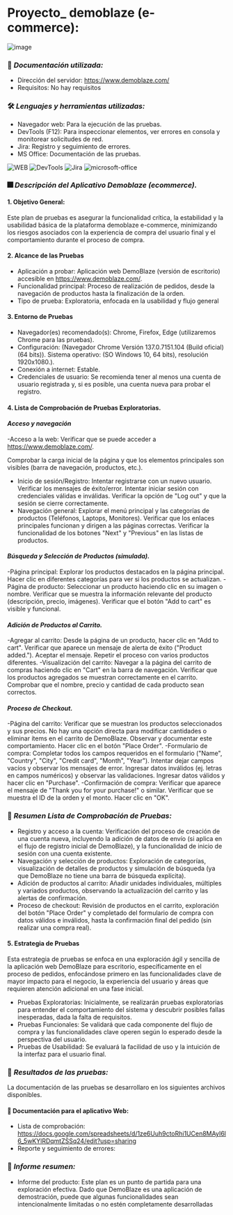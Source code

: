 # Proyecto_ demoblaze (e-commerce):
![image](https://github.com/user-attachments/assets/5e3573e6-5b3b-4ec8-8fbd-c99dc7c5f95c)

### :page_facing_up: *Documentación utilizada:* 
- Dirección del servidor: https://www.demoblaze.com/
- Requisitos: No hay requisitos
  
### 🛠️ *Lenguajes y herramientas utilizadas:*
<div id="header" align="left">

- Navegador web: Para la ejecución de las pruebas.
- DevTools (F12): Para inspeccionar elementos, ver errores en consola y monitorear solicitudes de red.
- Jira: Registro y seguimiento de errores.
- MS Office: Documentación de las pruebas.

</a>
<img decoding="async" src="https://img.shields.io/badge/WEB-black?style=for-the-badge&logo=Web&logoColor=white" alt="WEB"/>
<img decoding="async" src="https://img.shields.io/badge/DevTools-D80B01?style=for-the-badge&logo=DevTools&logoColor=white" alt="DevTools"/>
<img decoding="async" src="https://img.shields.io/badge/Jira-0052CC?style=for-the-badge&logo=Jira&logoColor=white" alt="Jira"/>
<img decoding="async" src="https://img.shields.io/badge/Microsoft_Office-D86B01?style=for-the-badge&logo=microsoft-office&logoColor=white" alt="microsoft-office"/>
</a>

### :fireworks: *Descripción del Aplicativo Demoblaze (ecommerce).*
#### 1. Objetivo General:
Este plan de pruebas es asegurar la funcionalidad crítica, la estabilidad y la usabilidad básica de la plataforma demoblaze e-commerce, minimizando los riesgos asociados con la experiencia de compra del usuario final y el comportamiento durante el proceso de compra.

#### 2. Alcance de las Pruebas
- Aplicación a probar: Aplicación web DemoBlaze (versión de escritorio) accesible en https://www.demoblaze.com/.
- Funcionalidad principal: Proceso de realización de pedidos, desde la navegación de productos hasta la finalización de la orden.
- Tipo de prueba: Exploratoria, enfocada en la usabilidad y flujo general

#### 3. Entorno de Pruebas
- Navegador(es) recomendado(s): Chrome, Firefox, Edge (utilizaremos Chrome para las pruebas).
- Configuración: (Navegador Chrome Versión 137.0.7151.104 (Build oficial) (64 bits)). Sistema operativo: (SO Windows 10, 64 bits), resolución 1920x1080.).
- Conexión a internet: Estable.
- Credenciales de usuario: Se recomienda tener al menos una cuenta de usuario registrada y, si es posible, una cuenta nueva para probar el registro.
  
#### 4. Lista de Comprobación de Pruebas Exploratorias.
#### *Acceso y navegación*
-Acceso a la web:
Verificar que se puede acceder a https://www.demoblaze.com/.

Comprobar la carga inicial de la página y que los elementos principales son visibles (barra de navegación, productos, etc.).
- Inicio de sesión/Registro:
Intentar registrarse con un nuevo usuario. Verificar los mensajes de éxito/error.
Intentar iniciar sesión con credenciales válidas e inválidas.
Verificar la opción de "Log out" y que la sesión se cierre correctamente.
- Navegación general:
Explorar el menú principal y las categorías de productos (Teléfonos, Laptops, Monitores).
Verificar que los enlaces principales funcionan y dirigen a las páginas correctas.
Verificar la funcionalidad de los botones "Next" y "Previous" en las listas de productos.
#### *Búsqueda y Selección de Productos (simulada).*
-Página principal:
Explorar los productos destacados en la página principal.
Hacer clic en diferentes categorías para ver si los productos se actualizan.
-Página de producto:
Seleccionar un producto haciendo clic en su imagen o nombre.
Verificar que se muestra la información relevante del producto (descripción, precio, imágenes).
Verificar que el botón "Add to cart" es visible y funcional.
#### *Adición de Productos al Carrito.*
-Agregar al carrito:
Desde la página de un producto, hacer clic en "Add to cart".
Verificar que aparece un mensaje de alerta de éxito ("Product added."). Aceptar el mensaje.
Repetir el proceso con varios productos diferentes.
-Visualización del carrito:
Navegar a la página del carrito de compras haciendo clic en "Cart" en la barra de navegación.
Verificar que los productos agregados se muestran correctamente en el carrito.
Comprobar que el nombre, precio y cantidad de cada producto sean correctos.
#### *Proceso de Checkout.*
-Página del carrito:
Verificar que se muestran los productos seleccionados y sus precios.
No hay una opción directa para modificar cantidades o eliminar ítems en el carrito de DemoBlaze. Observar y documentar este comportamiento.
Hacer clic en el botón "Place Order".
-Formulario de compra:
Completar todos los campos requeridos en el formulario ("Name", "Country", "City", "Credit card", "Month", "Year").
Intentar dejar campos vacíos y observar los mensajes de error.
Ingresar datos inválidos (ej. letras en campos numéricos) y observar las validaciones.
Ingresar datos válidos y hacer clic en "Purchase".
-Confirmación de compra:
Verificar que aparece el mensaje de "Thank you for your purchase!" o similar.
Verificar que se muestra el ID de la orden y el monto.
Hacer clic en "OK".

### :page_facing_up: *Resumen Lista de Comprobación de Pruebas:*  
- Registro y acceso a la cuenta: Verificación del proceso de creación de una cuenta nueva, incluyendo la adición de datos de envío (si aplica en el flujo de registro inicial de DemoBlaze), y la funcionalidad de inicio de sesión con una cuenta existente.
- Navegación y selección de productos: Exploración de categorías, visualización de detalles de productos y simulación de búsqueda (ya que DemoBlaze no tiene una barra de búsqueda explícita).
- Adición de productos al carrito: Añadir unidades individuales, múltiples y variados productos, observando la actualización del carrito y las alertas de confirmación.
- Proceso de checkout: Revisión de productos en el carrito, exploración del botón "Place Order" y completado del formulario de compra con datos válidos e inválidos, hasta la confirmación final del pedido (sin realizar una compra real).
  
#### 5. Estrategia de Pruebas 
Esta estrategia de pruebas se enfoca en una exploración ágil y sencilla de la aplicación web DemoBlaze para escritorio, específicamente en el proceso de pedidos, enfocándose primero en las funcionalidades clave de mayor impacto para el negocio, la experiencia del usuario y áreas que requieren atención adicional en una fase inicial.

- Pruebas Exploratorias: Inicialmente, se realizarán pruebas exploratorias para entender el comportamiento del sistema y descubrir posibles fallas inesperadas, dada la falta de requisitos.
- Pruebas Funcionales: Se validará que cada componente del flujo de compra y las funcionalidades clave operen según lo esperado desde la perspectiva del usuario.
- Pruebas de Usabilidad: Se evaluará la facilidad de uso y la intuición de la interfaz para el usuario final.

### 🧪 *Resultados de las pruebas:* 
 La documentación de las pruebas se desarrollaro en los siguientes archivos disponibles.
#### :file_folder: Documentación para el aplicativo Web:
 
  - Lista de comprobación: https://docs.google.com/spreadsheets/d/1ze6Uuh9ctoRhi1UCen8MAyI6l6_5wKYlRDqmtZSSq24/edit?usp=sharing
  - Reporte y seguimiento de errores:
    
### :page_facing_up: *Informe resumen:* 
 - Informe del producto:
   Este plan es un punto de partida para una exploración efectiva. Dado que DemoBlaze es una aplicación de demostración, puede que algunas funcionalidades sean intencionalmente limitadas o no estén completamente desarrolladas

